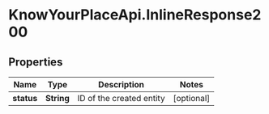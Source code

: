 # KnowYourPlaceApi.InlineResponse200

## Properties
Name | Type | Description | Notes
------------ | ------------- | ------------- | -------------
**status** | **String** | ID of the created entity | [optional] 
